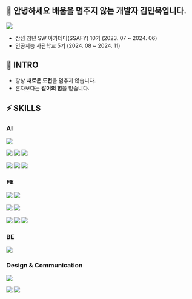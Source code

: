 ## 👋 안녕하세요 배움을 멈추지 않는 개발자 김민욱입니다.
<a href="https://handy-lunch-058.notion.site/7b9b39dba2ed480f80b90f13d4449c57?pvs=4"><img src="https://img.shields.io/badge/-Portfolio-000000?style=flat-square&logo=Notion&logoColor=white"/></a>  
- 삼성 청년 SW 아카데미(SSAFY) 10기 (2023. 07 ~ 2024. 06)
- 인공지능 사관학교 5기 (2024. 08 ~ 2024. 11)

## 🤔 INTRO
- 항상 **새로운 도전**을 멈추지 않습니다.
- 혼자보다는 **같이의 힘**을 믿습니다.

## ⚡ SKILLS
### AI
![](https://img.shields.io/badge/Python-14354C?style=for-the-badge&logo=python&logoColor=white)

![](https://img.shields.io/badge/pytorch-EE4C2C?style=for-the-badge&logo=pytorch&logoColor=white)
![](https://img.shields.io/badge/keras-D00000?style=for-the-badge&logo=keras&logoColor=white)
![](https://img.shields.io/badge/TensorFlow-FF6F00?style=for-the-badge&logo=TensorFlow&logoColor=white)

![](https://img.shields.io/badge/pandas-150458?style=for-the-badge&logo=pandas&logoColor=white)
![](https://img.shields.io/badge/Numpy-013243?style=for-the-badge&logo=Numpy&logoColor=white)
![](https://img.shields.io/badge/opencv-5C3EE8?style=for-the-badge&logo=opencv&logoColor=white)


### FE
![](https://img.shields.io/badge/Flutter-02569B?style=for-the-badge&logo=flutter&logoColor=white)
![](https://img.shields.io/badge/Dart-0175C2?style=for-the-badge&logo=dart&logoColor=white)

![](https://img.shields.io/badge/React-20232A?style=for-the-badge&logo=react&logoColor=61DAFB)
![](https://img.shields.io/badge/Vue.js-35495E?style=for-the-badge&logo=vue.js&logoColor=4FC08D)

![](https://img.shields.io/badge/CSS-239120?&style=for-the-badge&logo=css3&logoColor=white)
![](https://img.shields.io/badge/HTML-239120?style=for-the-badge&logo=html5&logoColor=white)
![](https://img.shields.io/badge/JavaScript-F7DF1E?style=for-the-badge&logo=JavaScript&logoColor=white)


### BE
![](https://img.shields.io/badge/Django-092E20?style=for-the-badge&logo=Django&logoColor=4FC08D)

### Design & Communication
![](https://img.shields.io/badge/Figma-F24E1E?style=for-the-badge&logo=figma&logoColor=white)

![](https://img.shields.io/badge/Jira-0052CC?style=for-the-badge&logo=Jira&logoColor=white)
![](https://img.shields.io/badge/Mattermost-0058CC?style=for-the-badge&logo=Mattermost&logoColor=white)




<!--
<img align="center" width="300" src="https://github-readme-stats.vercel.app/api/top-langs/?username=minwookkim115&layout=compact&theme=dracula&langs_count=6&hide=java"/>
<img align="left" src="http://mazassumnida.wtf/api/v2/generate_badge?boj=minwookkim"/>
**minwookkim115/minwookkim115** is a ✨ _special_ ✨ repository because its `README.md` (this file) appears on your GitHub profile.

Here are some ideas to get you started:

- 🔭 I’m currently working on ...
- 🌱 I’m currently learning ...
- 👯 I’m looking to collaborate on ...
- 🤔 I’m looking for help with ...
- 💬 Ask me about ...
- 📫 How to reach me: ...
- 😄 Pronouns: ...
- ⚡ Fun fact: ...
-->
